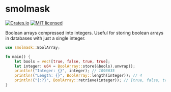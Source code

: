 # smolmask

[![Crates.io][crates-badge]][crates-url]
[![MIT licensed][mit-badge]][mit-url]

[crates-badge]: https://img.shields.io/crates/v/smolmask.svg
[crates-url]: https://crates.io/crates/smolmask
[mit-badge]: https://img.shields.io/badge/license-mit-blue.svg
[mit-url]: https://github.com/drbh/smolmask/blob/master/LICENSE

Boolean arrays compressed into integers. Useful for storing boolean arrays in databases with just a single integer.

```rust
use smolmask::BoolArray;

fn main() {
    let bools = vec![true, false, true, true];
    let integer: u64 = BoolArray::store(&bools).unwrap();
    println!("Integer: {}", integer); // 1096635
    println!("Length: {}", BoolArray::length(integer)); // 4
    println!("{:?}", BoolArray::retrieve(integer)); // [true, false, true, true]
}
```
